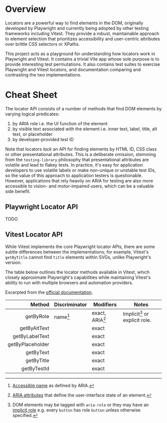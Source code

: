 # Overview

Locators are a powerful way to find elements in the DOM, originally developed by Playwright and currently being adopted by other testing frameworks including Vitest.
They provide a robust, maintainable approach to element selection that prioritizes accessibility and user-centric attributes over brittle CSS selectors or XPaths.

This project acts as a playground for understanding how locators work in Playwright and Vitest.
It contains a trivial Vite app whose sole purpose is to provide interesting test permutations.
It also contains test suites to exercise Playwright and Vitest locators, and documentation comparing and contrasting the two implementations.

# Cheat Sheet

The locator API consists of a number of methods that find DOM elements by varying logical predicates:
1. by ARIA role i.e. the UI function of the element
2. by visible text associated with the element i.e. inner text, label, title, alt text, or placeholder
3. by developer-provided test ID

Note that locators _lack_ an API for finding elements by HTML ID, CSS class or other presentational attributes.
This is a deliberate omission, stemming from the `testing-library` philosophy that presentational attributes are volatile and lead to flakey tests.
In practice, it's easy for application developers to use volatile labels or make non-unique or unstable test IDs, so the value of this approach to application testers is questionable.
However, applications that rely heavily on ARIA for testing are also more accessible to vision- and motor-impaired users, which can be a valuable side benefit.

## Playwright Locator API

TODO

## Vitest Locator API

While Vitest implements the core Playwright locator APIs, there are some subtle differences between the implementations; for example, Vitest's `getByTitle` cannot find `title` elements within SVGs, unlike Playwright's version.

The table below outlines the locator methods available in Vitest, which closely approximate Playwright's capabilities while maintaining Vitest's ability to run with multiple browsers and automation providers.

Excerpted from the [official documentation](https://main.vitest.dev/guide/browser/locators.html#locators-2-1-0).

|           Method | Discriminator | Modifiers       | Notes                          |
|-----------------:|---------------|-----------------|--------------------------------|
|        getByRole | name[^1]      | exact, ARIA[^2] | Implicit[^3] or explicit role. |
|     getByAltText |               | exact           |                                |
|   getByLabelText |               | exact           |                                |
| getByPlaceholder |               | exact           |                                |
|        getByText |               | exact           |                                |
|       getByTitle |               | exact           |                                |
|      getByTestId |               | exact           |                                |

[^1]: [Accessible name](https://developer.mozilla.org/en-US/docs/Glossary/Accessible_name) as defined by ARIA.
[^2]: [ARIA attributes](https://developer.mozilla.org/en-US/docs/Web/Accessibility/ARIA/Attributes) that define the user-interface state of an element.
[^3]: DOM elements may be tagged with `aria-role` or they may have an [implicit role](https://developer.mozilla.org/en-US/docs/Web/Accessibility/ARIA/Roles) e.g. every `button` has role `button` unless otherwise specified.
